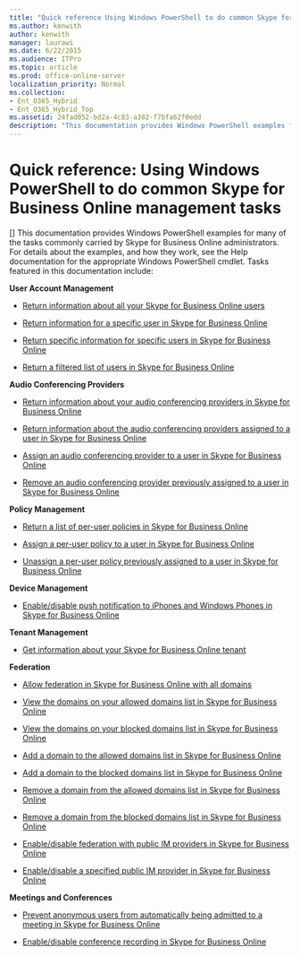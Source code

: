 ```yaml
---
title: "Quick reference Using Windows PowerShell to do common Skype for Business Online management tasks"
ms.author: kenwith
author: kenwith
manager: laurawi
ms.date: 6/22/2015
ms.audience: ITPro
ms.topic: article
ms.prod: office-online-server
localization_priority: Normal
ms.collection:
- Ent_O365_Hybrid
- Ent_O365_Hybrid_Top
ms.assetid: 24fad052-bd2a-4c83-a382-f7bfa62f0edd
description: "This documentation provides Windows PowerShell examples for many of the tasks commonly carried by Skype for Business Online administrators. For details about the examples, and how they work, see the Help documentation for the appropriate Windows PowerShell cmdlet. Tasks featured in this documentation include:"
---
```


# Quick reference: Using Windows PowerShell to do common Skype for Business Online management tasks
[]
This documentation provides Windows PowerShell examples for many of the tasks commonly carried by Skype for Business Online administrators. For details about the examples, and how they work, see the Help documentation for the appropriate Windows PowerShell cmdlet. Tasks featured in this documentation include:
  
 **User Account Management**
  
- [Return information about all your Skype for Business Online users](return-information-about-all-your-skype-for-business-online-users.md)
    
- [Return information for a specific user in Skype for Business Online](return-information-for-a-specific-user.md)
    
- [Return specific information for specific users in Skype for Business Online](return-specific-information-for-specific-users.md)
    
- [Return a filtered list of users in Skype for Business Online](return-a-filtered-list-of-users.md)
    
 **Audio Conferencing Providers**
  
- [Return information about your audio conferencing providers in Skype for Business Online](return-information-about-your-audio-conferencing-providers.md)
    
- [Return information about the audio conferencing providers assigned to a user in Skype for Business Online](return-information-about-the-audio-conferencing-providers-assigned-to-a-user.md)
    
- [Assign an audio conferencing provider to a user in Skype for Business Online](assign-an-audio-conferencing-provider-to-a-user.md)
    
- [Remove an audio conferencing provider previously assigned to a user in Skype for Business Online](remove-an-audio-conferencing-provider-previously-assigned-to-a-user.md)
    
 **Policy Management**
  
- [Return a list of per-user policies in Skype for Business Online](return-a-list-of-per-user-policies.md)
    
- [Assign a per-user policy to a user in Skype for Business Online](assign-a-per-user-policy-to-a-user.md)
    
- [Unassign a per-user policy previously assigned to a user in Skype for Business Online](unassign-a-per-user-policy-previously-assigned-to-a-user.md)
    
 **Device Management**
  
- [Enable/disable push notification to iPhones and Windows Phones in Skype for Business Online](enable-disable-push-notification-to-iphones-and-windows-phones.md)
    
 **Tenant Management**
  
- [Get information about your Skype for Business Online tenant](get-information-about-your-skype-for-business-online-tenant.md)
    
 **Federation**
  
- [Allow federation in Skype for Business Online with all domains](allow-federation-with-all-domains.md)
    
- [View the domains on your allowed domains list in Skype for Business Online](view-the-domains-on-your-allowed-domains-list.md)
    
- [View the domains on your blocked domains list in Skype for Business Online](view-the-domains-on-your-blocked-domains-list.md)
    
- [Add a domain to the allowed domains list in Skype for Business Online](add-a-domain-to-the-allowed-domains-list.md)
    
- [Add a domain to the blocked domains list in Skype for Business Online](add-a-domain-to-the-blocked-domains-list.md)
    
- [Remove a domain from the allowed domains list in Skype for Business Online](remove-a-domain-from-the-allowed-domains-list.md)
    
- [Remove a domain from the blocked domains list in Skype for Business Online](remove-a-domain-from-the-blocked-domains-list.md)
    
- [Enable/disable federation with public IM providers in Skype for Business Online](enable-disable-federation-with-public-im-providers.md)
    
- [Enable/disable a specified public IM provider in Skype for Business Online](enable-disable-a-specified-public-im-provider.md)
    
 **Meetings and Conferences**
  
- [Prevent anonymous users from automatically being admitted to a meeting in Skype for Business Online](prevent-anonymous-users-from-automatically-being-admitted-to-a-meeting.md)
    
- [Enable/disable conference recording in Skype for Business Online](enable-disable-conference-recording.md)
    

